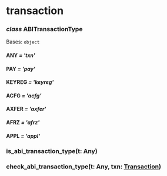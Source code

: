 # transaction

### *class* ABITransactionType

Bases: `object`

#### ANY *= 'txn'*

#### PAY *= 'pay'*

#### KEYREG *= 'keyreg'*

#### ACFG *= 'acfg'*

#### AXFER *= 'axfer'*

#### AFRZ *= 'afrz'*

#### APPL *= 'appl'*

### is_abi_transaction_type(t: Any)

### check_abi_transaction_type(t: Any, txn: [Transaction](../transaction.md#algosdk.transaction.Transaction))
